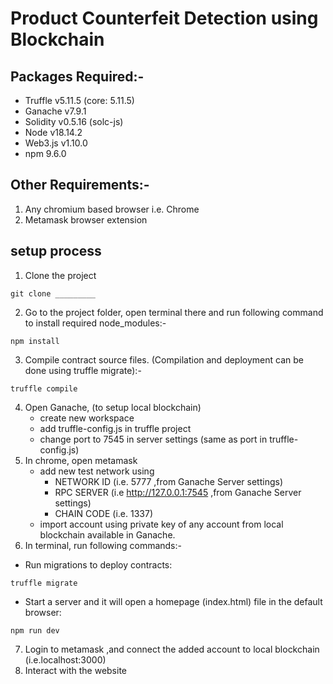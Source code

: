 # Product Counterfeit Detection using Blockchain

## Packages Required:-
- Truffle v5.11.5 (core: 5.11.5)
- Ganache v7.9.1
- Solidity v0.5.16 (solc-js)
- Node v18.14.2
- Web3.js v1.10.0
- npm 9.6.0


## Other Requirements:-
1. Any chromium based browser i.e. Chrome 
2. Metamask browser extension
    
## setup process 

1. Clone the project
```
git clone _________
```
2. Go to the project folder, open terminal there and run following command to install required node_modules:-
```
npm install
```
3. Compile contract source files. (Compilation and deployment can be done using truffle migrate):-
```
truffle compile
```
4. Open Ganache, (to setup local blockchain)
    - create new workspace
    - add truffle-config.js  in truffle project 
    - change port to 7545 in server settings (same as port in truffle-config.js)
5. In chrome, open metamask 
   - add new test network using  
        - NETWORK ID (i.e. 5777 ,from Ganache Server settings) 
        - RPC SERVER (i.e http://127.0.0.1:7545 ,from Ganache Server settings)
        - CHAIN CODE (i.e. 1337)
   - import account using private key of any account from local blockchain available in Ganache.
6. In terminal, run following commands:-
- Run migrations to deploy contracts:
```
truffle migrate
```

- Start a server and it will open a homepage (index.html) file in the default browser:
```
npm run dev 
``` 
7. Login to metamask ,and connect the added account to local blockchain (i.e.localhost:3000)
8. Interact with the website
